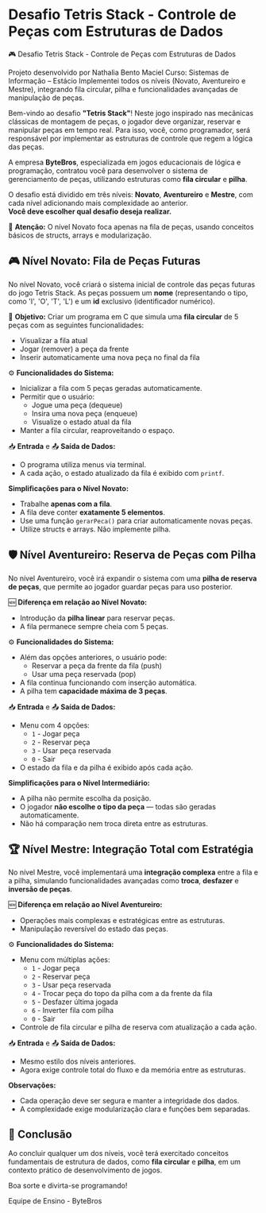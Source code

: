 # Desafio Tetris Stack - Controle de Peças com Estruturas de Dados

🎮 Desafio Tetris Stack - Controle de Peças com Estruturas de Dados

Projeto desenvolvido por Nathalia Bento Maciel
Curso: Sistemas de Informação – Estácio
Implementei todos os níveis (Novato, Aventureiro e Mestre), integrando fila circular, pilha e funcionalidades avançadas de manipulação de peças.

Bem-vindo ao desafio **"Tetris Stack"**! Neste jogo inspirado nas mecânicas clássicas de montagem de peças, o jogador deve organizar, reservar e manipular peças em tempo real. Para isso, você, como programador, será responsável por implementar as estruturas de controle que regem a lógica das peças.

A empresa **ByteBros**, especializada em jogos educacionais de lógica e programação, contratou você para desenvolver o sistema de gerenciamento de peças, utilizando estruturas como **fila circular** e **pilha**.

O desafio está dividido em três níveis: **Novato**, **Aventureiro** e **Mestre**, com cada nível adicionando mais complexidade ao anterior.  
**Você deve escolher qual desafio deseja realizar.**

🚨 **Atenção:** O nível Novato foca apenas na fila de peças, usando conceitos básicos de structs, arrays e modularização.

## 🎮 Nível Novato: Fila de Peças Futuras

No nível Novato, você criará o sistema inicial de controle das peças futuras do jogo Tetris Stack. As peças possuem um **nome** (representando o tipo, como 'I', 'O', 'T', 'L') e um **id** exclusivo (identificador numérico).

🚩 **Objetivo:** Criar um programa em C que simula uma **fila circular** de 5 peças com as seguintes funcionalidades:

*   Visualizar a fila atual
*   Jogar (remover) a peça da frente
*   Inserir automaticamente uma nova peça no final da fila

⚙️ **Funcionalidades do Sistema:**

*   Inicializar a fila com 5 peças geradas automaticamente.
*   Permitir que o usuário:
    *   Jogue uma peça (dequeue)
    *   Insira uma nova peça (enqueue)
    *   Visualize o estado atual da fila
*   Manter a fila circular, reaproveitando o espaço.

📥 **Entrada** e 📤 **Saída de Dados:**

*   O programa utiliza menus via terminal.
*   A cada ação, o estado atualizado da fila é exibido com `printf`.

**Simplificações para o Nível Novato:**

*   Trabalhe **apenas com a fila**.
*   A fila deve conter **exatamente 5 elementos**.
*   Use uma função `gerarPeca()` para criar automaticamente novas peças.
*   Utilize structs e arrays. Não implemente pilha.

## 🛡️ Nível Aventureiro: Reserva de Peças com Pilha

No nível Aventureiro, você irá expandir o sistema com uma **pilha de reserva de peças**, que permite ao jogador guardar peças para uso posterior.

🆕 **Diferença em relação ao Nível Novato:**

*   Introdução da **pilha linear** para reservar peças.
*   A fila permanece sempre cheia com 5 peças.

⚙️ **Funcionalidades do Sistema:**

*   Além das opções anteriores, o usuário pode:
    *   Reservar a peça da frente da fila (push)
    *   Usar uma peça reservada (pop)
*   A fila continua funcionando com inserção automática.
*   A pilha tem **capacidade máxima de 3 peças**.

📥 **Entrada** e 📤 **Saída de Dados:**

*   Menu com 4 opções:
    * `1` - Jogar peça
    * `2` - Reservar peça
    * `3` - Usar peça reservada
    * `0` - Sair
*   O estado da fila e da pilha é exibido após cada ação.

**Simplificações para o Nível Intermediário:**

*   A pilha não permite escolha da posição.
*   O jogador **não escolhe o tipo da peça** — todas são geradas automaticamente.
*   Não há comparação nem troca direta entre as estruturas.

## 🏆 Nível Mestre: Integração Total com Estratégia

No nível Mestre, você implementará uma **integração complexa** entre a fila e a pilha, simulando funcionalidades avançadas como **troca**, **desfazer** e **inversão de peças**.

🆕 **Diferença em relação ao Nível Aventureiro:**

*   Operações mais complexas e estratégicas entre as estruturas.
*   Manipulação reversível do estado das peças.

⚙️ **Funcionalidades do Sistema:**

*   Menu com múltiplas ações:
    * `1` - Jogar peça
    * `2` - Reservar peça
    * `3` - Usar peça reservada
    * `4` - Trocar peça do topo da pilha com a da frente da fila
    * `5` - Desfazer última jogada
    * `6` - Inverter fila com pilha
    * `0` - Sair
*   Controle de fila circular e pilha de reserva com atualização a cada ação.

📥 **Entrada** e 📤 **Saída de Dados:**

*   Mesmo estilo dos níveis anteriores.
*   Agora exige controle total do fluxo e da memória entre as estruturas.

**Observações:**

*   Cada operação deve ser segura e manter a integridade dos dados.
*   A complexidade exige modularização clara e funções bem separadas.

## 🏁 Conclusão

Ao concluir qualquer um dos níveis, você terá exercitado conceitos fundamentais de estrutura de dados, como **fila circular** e **pilha**, em um contexto prático de desenvolvimento de jogos.

Boa sorte e divirta-se programando!

Equipe de Ensino - ByteBros

